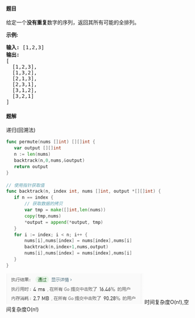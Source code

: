 #### 题目
<p>给定一个<strong>没有重复</strong>数字的序列，返回其所有可能的全排列。</p>

<p><strong>示例:</strong></p>

<pre><strong>输入:</strong> [1,2,3]
<strong>输出:</strong>
[
  [1,2,3],
  [1,3,2],
  [2,1,3],
  [2,3,1],
  [3,1,2],
  [3,2,1]
]</pre>


 #### 题解
 递归(回溯法)
 ```go
func permute(nums []int) [][]int {
	var output [][]int
	n := len(nums)
	backtrack(n,0,nums,&output)
	return output
}

// 使用指针获取值
func backtrack(n, index int, nums []int, output *[][]int) {
	if n == index {
        // 获取数据的拷贝
		var tmp = make([]int,len(nums))
		copy(tmp,nums)
		*output = append(*output, tmp)
	}
	for i := index; i < n; i++ {
		nums[i],nums[index] = nums[index],nums[i]
		backtrack(n,index+1,nums,output)
		nums[i],nums[index] = nums[index],nums[i]
	}
}
```
![](https://raw.githubusercontent.com/betterfor/cloudImage/master/images/2020-03-23/004601.png)
时间复杂度O(n!),空间复杂度O(n!)